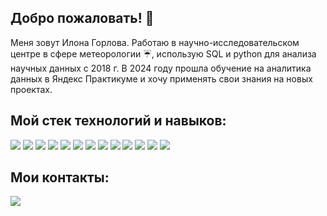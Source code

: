 ## Добро пожаловать! 👋

<!--
**ilonagorlova/ilonagorlova** is a ✨ _special_ ✨ repository because its `README.md` (this file) appears on your GitHub profile.

Here are some ideas to get you started:

- 🔭 I’m currently working on ...
- 🌱 I’m currently learning ...
- 👯 I’m looking to collaborate on ...
- 🤔 I’m looking for help with ...
- 💬 Ask me about ...
- 📫 How to reach me: ...
- 😄 Pronouns: ...
- ⚡ Fun fact: ...
-->
Меня зовут Илона Горлова. Работаю в научно-исследовательском центре в сфере метеорологии ☔, использую SQL и python для анализа научных данных с 2018 г. В 2024 году прошла обучение на аналитика данных в Яндекс Практикуме и хочу применять свои знания на новых проектах.

## Мой стек технологий и навыков:
<!--
<img src="https://img.shields.io/badge/python-%233776AB?style=for-the-badge&logo=python&logoColor=yellow" />
-->
<img src="https://img.shields.io/badge/SQL-EE7700" /> <img src="https://img.shields.io/badge/PostgreSQL-336791" /> <img src="https://img.shields.io/badge/pgAdmin-336791" /> <img src="https://img.shields.io/badge/DBeaver-8B4513" /> <img src="https://img.shields.io/badge/python-%233776AB" /> <img src="https://img.shields.io/badge/pandas-%233776AB" /> <img src="https://img.shields.io/badge/seaborn-%233776AB" /> <img src="https://img.shields.io/badge/plotly-%233776AB" /> <img src="https://img.shields.io/badge/scipy-%233776AB" /> <img src="https://img.shields.io/badge/Tableau-%233776AB" />
<img src="https://img.shields.io/badge/QGIS-32CD32" /> <img src="https://img.shields.io/badge/MS Excel-04713a" /> <img src="https://img.shields.io/badge/Linux-FFD700" />

## Мои контакты:
[<img src="https://img.shields.io/badge/telegram-1E90FF?style=for-the-badge&logo=telegram&logoColor=white"/>](https://t.me/ilonagorlova/)
